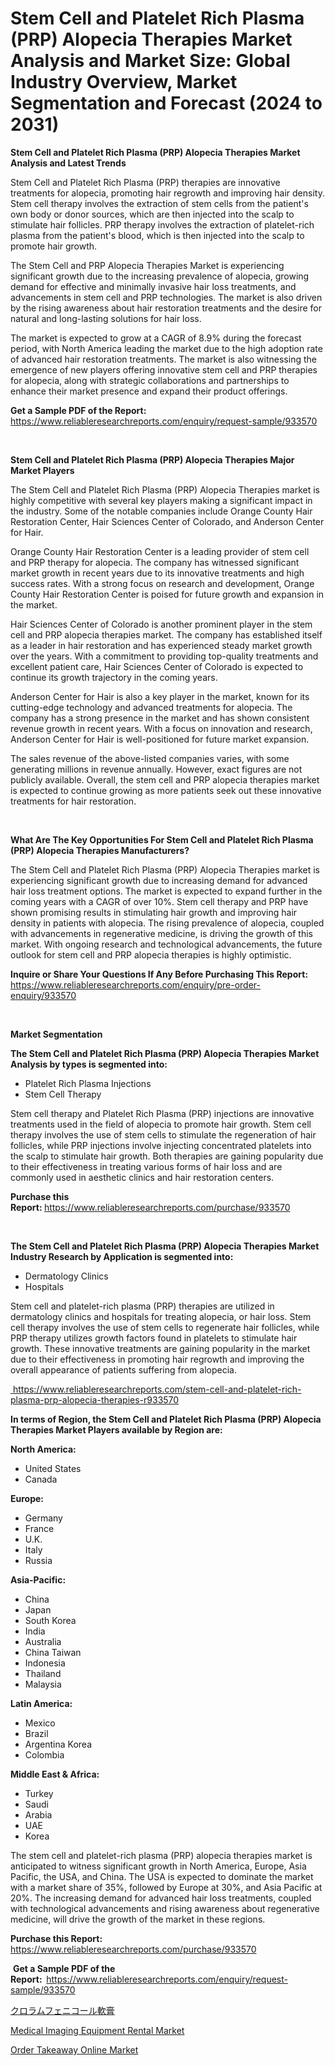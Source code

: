 <p><h1>Stem Cell and Platelet Rich Plasma (PRP) Alopecia Therapies Market Analysis and Market Size: Global Industry Overview, Market Segmentation and Forecast (2024 to 2031)</h1></p><p><strong>Stem Cell and Platelet Rich Plasma (PRP) Alopecia Therapies Market Analysis and Latest Trends</strong></p>
<p><p>Stem Cell and Platelet Rich Plasma (PRP) therapies are innovative treatments for alopecia, promoting hair regrowth and improving hair density. Stem cell therapy involves the extraction of stem cells from the patient's own body or donor sources, which are then injected into the scalp to stimulate hair follicles. PRP therapy involves the extraction of platelet-rich plasma from the patient's blood, which is then injected into the scalp to promote hair growth.</p><p>The Stem Cell and PRP Alopecia Therapies Market is experiencing significant growth due to the increasing prevalence of alopecia, growing demand for effective and minimally invasive hair loss treatments, and advancements in stem cell and PRP technologies. The market is also driven by the rising awareness about hair restoration treatments and the desire for natural and long-lasting solutions for hair loss.</p><p>The market is expected to grow at a CAGR of 8.9% during the forecast period, with North America leading the market due to the high adoption rate of advanced hair restoration treatments. The market is also witnessing the emergence of new players offering innovative stem cell and PRP therapies for alopecia, along with strategic collaborations and partnerships to enhance their market presence and expand their product offerings.</p></p>
<p><strong>Get a Sample PDF of the Report:&nbsp;</strong> <a href="https://www.reliableresearchreports.com/enquiry/request-sample/933570">https://www.reliableresearchreports.com/enquiry/request-sample/933570</a></p>
<p>&nbsp;</p>
<p><strong>Stem Cell and Platelet Rich Plasma (PRP) Alopecia Therapies Major Market Players</strong></p>
<p><p>The Stem Cell and Platelet Rich Plasma (PRP) Alopecia Therapies market is highly competitive with several key players making a significant impact in the industry. Some of the notable companies include Orange County Hair Restoration Center, Hair Sciences Center of Colorado, and Anderson Center for Hair.</p><p>Orange County Hair Restoration Center is a leading provider of stem cell and PRP therapy for alopecia. The company has witnessed significant market growth in recent years due to its innovative treatments and high success rates. With a strong focus on research and development, Orange County Hair Restoration Center is poised for future growth and expansion in the market.</p><p>Hair Sciences Center of Colorado is another prominent player in the stem cell and PRP alopecia therapies market. The company has established itself as a leader in hair restoration and has experienced steady market growth over the years. With a commitment to providing top-quality treatments and excellent patient care, Hair Sciences Center of Colorado is expected to continue its growth trajectory in the coming years.</p><p>Anderson Center for Hair is also a key player in the market, known for its cutting-edge technology and advanced treatments for alopecia. The company has a strong presence in the market and has shown consistent revenue growth in recent years. With a focus on innovation and research, Anderson Center for Hair is well-positioned for future market expansion.</p><p>The sales revenue of the above-listed companies varies, with some generating millions in revenue annually. However, exact figures are not publicly available. Overall, the stem cell and PRP alopecia therapies market is expected to continue growing as more patients seek out these innovative treatments for hair restoration.</p></p>
<p>&nbsp;</p>
<p><strong>What Are The Key Opportunities For Stem Cell and Platelet Rich Plasma (PRP) Alopecia Therapies Manufacturers?</strong></p>
<p><p>The Stem Cell and Platelet Rich Plasma (PRP) Alopecia Therapies market is experiencing significant growth due to increasing demand for advanced hair loss treatment options. The market is expected to expand further in the coming years with a CAGR of over 10%. Stem cell therapy and PRP have shown promising results in stimulating hair growth and improving hair density in patients with alopecia. The rising prevalence of alopecia, coupled with advancements in regenerative medicine, is driving the growth of this market. With ongoing research and technological advancements, the future outlook for stem cell and PRP alopecia therapies is highly optimistic.</p></p>
<p><strong>Inquire or Share Your Questions If Any Before Purchasing This Report:</strong> <a href="https://www.reliableresearchreports.com/enquiry/pre-order-enquiry/933570">https://www.reliableresearchreports.com/enquiry/pre-order-enquiry/933570</a></p>
<p>&nbsp;</p>
<p><strong>Market Segmentation</strong></p>
<p><strong>The Stem Cell and Platelet Rich Plasma (PRP) Alopecia Therapies Market Analysis by types is segmented into:</strong></p>
<p><ul><li>Platelet Rich Plasma Injections</li><li>Stem Cell Therapy</li></ul></p>
<p><p>Stem cell therapy and Platelet Rich Plasma (PRP) injections are innovative treatments used in the field of alopecia to promote hair growth. Stem cell therapy involves the use of stem cells to stimulate the regeneration of hair follicles, while PRP injections involve injecting concentrated platelets into the scalp to stimulate hair growth. Both therapies are gaining popularity due to their effectiveness in treating various forms of hair loss and are commonly used in aesthetic clinics and hair restoration centers.</p></p>
<p><strong>Purchase this Report:&nbsp;</strong><a href="https://www.reliableresearchreports.com/purchase/933570">https://www.reliableresearchreports.com/purchase/933570</a></p>
<p>&nbsp;</p>
<p><strong>The Stem Cell and Platelet Rich Plasma (PRP) Alopecia Therapies Market Industry Research by Application is segmented into:</strong></p>
<p><ul><li>Dermatology Clinics</li><li>Hospitals</li></ul></p>
<p><p>Stem cell and platelet-rich plasma (PRP) therapies are utilized in dermatology clinics and hospitals for treating alopecia, or hair loss. Stem cell therapy involves the use of stem cells to regenerate hair follicles, while PRP therapy utilizes growth factors found in platelets to stimulate hair growth. These innovative treatments are gaining popularity in the market due to their effectiveness in promoting hair regrowth and improving the overall appearance of patients suffering from alopecia.</p></p>
<p><a href="https://www.reliableresearchreports.com/stem-cell-and-platelet-rich-plasma-prp-alopecia-therapies-r933570">&nbsp;https://www.reliableresearchreports.com/stem-cell-and-platelet-rich-plasma-prp-alopecia-therapies-r933570</a></p>
<p><strong>In terms of Region, the Stem Cell and Platelet Rich Plasma (PRP) Alopecia Therapies Market Players available by Region are:</strong></p>
<p>
    <p> <strong> North America: </strong>
        <ul>
            <li>United States</li>
            <li>Canada</li>
        </ul>
        </p> 
    <p> <strong> Europe: </strong>
        <ul>
            <li>Germany</li>
            <li>France</li>
            <li>U.K.</li>
            <li>Italy</li>
            <li>Russia</li>
        </ul>
        </p> 
    <p> <strong> Asia-Pacific: </strong>
        <ul>
            <li>China</li>
            <li>Japan</li>
            <li>South Korea</li>
            <li>India</li>
            <li>Australia</li>
            <li>China Taiwan</li>
            <li>Indonesia</li>
            <li>Thailand</li>
            <li>Malaysia</li>
        </ul>
        </p> 
    <p> <strong> Latin America: </strong>
        <ul>
            <li>Mexico</li>
            <li>Brazil</li>
            <li>Argentina Korea</li>
            <li>Colombia</li>
        </ul>
        </p> 
    <p> <strong> Middle East & Africa: </strong>
        <ul>
            <li>Turkey</li>
            <li>Saudi</li>
            <li>Arabia</li>
            <li>UAE</li>
            <li>Korea</li>
        </ul>
    </p>
    </p>
<p><p>The stem cell and platelet-rich plasma (PRP) alopecia therapies market is anticipated to witness significant growth in North America, Europe, Asia Pacific, the USA, and China. The USA is expected to dominate the market with a market share of 35%, followed by Europe at 30%, and Asia Pacific at 20%. The increasing demand for advanced hair loss treatments, coupled with technological advancements and rising awareness about regenerative medicine, will drive the growth of the market in these regions.</p></p>
<p><strong>Purchase this Report: </strong><a href="https://www.reliableresearchreports.com/purchase/933570">https://www.reliableresearchreports.com/purchase/933570</a></p>
<p>&nbsp;<strong>Get a Sample PDF of the Report:&nbsp;&nbsp;</strong><a href="https://www.reliableresearchreports.com/enquiry/request-sample/933570">https://www.reliableresearchreports.com/enquiry/request-sample/933570</a></p>
<p><strong></strong></p>
<p><p><a href="https://github.com/KenyonJohns/Market-Research-Report-List-1/blob/main/4801643178927.md">クロラムフェニコール軟膏</a></p><p><a href="https://github.com/jsmusil/Market-Research-Report-List-4/blob/main/medical-imaging-equipment-rental-market.md">Medical Imaging Equipment Rental Market</a></p><p><a href="https://github.com/yemakinde/Market-Research-Report-List-3/blob/main/order-takeaway-online-market.md">Order Takeaway Online Market</a></p></p>